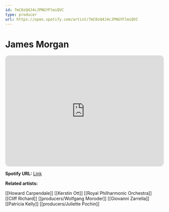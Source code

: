 ```yaml
---
id: 7mC0zQ4J4cJPNGYFlmiQVC
type: producer
url: https://open.spotify.com/artist/7mC0zQ4J4cJPNGYFlmiQVC
---
```

# James Morgan

<iframe style="border-radius:12px" src="https://open.spotify.com/embed/artist/7mC0zQ4J4cJPNGYFlmiQVC" width="100%" height="352" frameBorder="0" allowfullscreen="" allow="autoplay; clipboard-write; encrypted-media; fullscreen; picture-in-picture" loading="lazy"></iframe>

**Spotify URL:** [Link](https://open.spotify.com/artist/7mC0zQ4J4cJPNGYFlmiQVC)

**Related artists:**

[[Howard Carpendale]]
[[Kerstin Ott]]
[[Royal Philharmonic Orchestra]]
[[Cliff Richard]]
[[producers/Wolfgang Moroder]]
[[Giovanni Zarrella]]
[[Patricia Kelly]]
[[producers/Juliette Pochin]]
